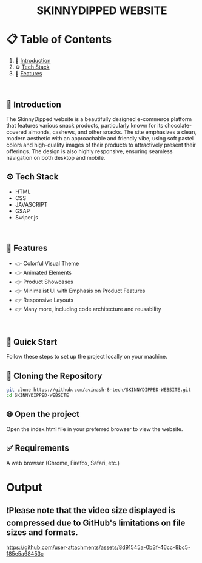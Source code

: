 <h1 align="center">SKINNYDIPPED WEBSITE</h1>

# 📋 Table of Contents
1. 🤖 [Introduction](#-introduction)
2. ⚙️ [Tech Stack](#️-tech-stack)
3. 🔋 [Features](#-features)

<br>

## 🤖 Introduction
The SkinnyDipped website is a beautifully designed e-commerce platform that features various snack products, particularly known for its chocolate-covered almonds, cashews, and other snacks. The site emphasizes a clean, modern aesthetic with an approachable and friendly vibe, using soft pastel colors and high-quality images of their products to attractively present their offerings. The design is also highly responsive, ensuring seamless navigation on both desktop and mobile.
<br>

## ⚙️ Tech Stack
- HTML
- CSS
- JAVASCRIPT
- GSAP
- Swiper.js

<br>

## 🔋 Features
- 👉 Colorful Visual Theme
- 👉 Animated Elements
- 👉 Product Showcases
- 👉 Minimalist UI with Emphasis on Product Features
- 👉 Responsive Layouts
- 👉 Many more, including code architecture and reusability

<br>

## 🤸 Quick Start

Follow these steps to set up the project locally on your machine.

## 📂 Cloning the Repository
```bash
git clone https://github.com/avinash-8-tech/SKINNYDIPPED-WEBSITE.git
cd SKINNYDIPPED-WEBSITE
```

## 🌐 Open the project
Open the index.html file in your preferred browser to view the website.

## ✅ Requirements
A web browser (Chrome, Firefox, Safari, etc.)

# Output

## ❗Please note that the video size displayed is compressed due to GitHub's limitations on file sizes and formats.
https://github.com/user-attachments/assets/8d91545a-0b3f-46cc-8bc5-185e5a68453c
